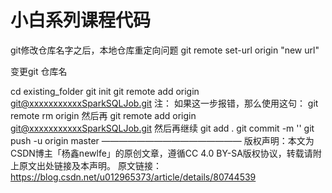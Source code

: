 # 小白系列课程代码




git修改仓库名字之后，本地仓库重定向问题
git remote set-url origin "new url"


变更git 仓库名

cd existing_folder
git init
git remote add origin git@xxxxxxxxxxxSparkSQLJob.git
注：
如果这一步报错，那么使用这句：
git remote rm origin
然后再
git remote add origin git@xxxxxxxxxxxSparkSQLJob.git
然后再继续
git add .
git commit -m ''
git push -u origin master
————————————————
版权声明：本文为CSDN博主「杨鑫newlfe」的原创文章，遵循CC 4.0 BY-SA版权协议，转载请附上原文出处链接及本声明。
原文链接：https://blog.csdn.net/u012965373/article/details/80744539

